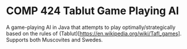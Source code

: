 # COMP 424 Tablut Game Playing AI

A game-playing AI in Java that attempts to play optimally/strategically based on 
the rules of (Tablut)[https://en.wikipedia.org/wiki/Tafl_games]. Supports both 
Muscovites and Swedes.
